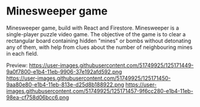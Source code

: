 <h1>Minesweeper game</h1>

Minesweeper game, build with React and Firestore.
Minesweeper is a single-player puzzle video game. 
The objective of the game is to clear a rectangular board containing hidden "mines" or bombs without detonating any of them, with help from clues about the number of neighbouring mines in each field.

Preview:
https://user-images.githubusercontent.com/51749925/125171449-9a0f7800-e1b4-11eb-9906-37e192afd592.png
<br>
https://user-images.githubusercontent.com/51749925/125171450-9aa80e80-e1b4-11eb-813e-d25d8b188922.png
https://user-images.githubusercontent.com/51749925/125171457-9f6cc280-e1b4-11eb-98ea-cf758d06bcc6.png

